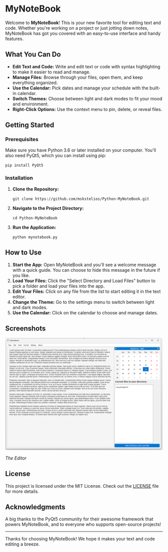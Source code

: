 <body>
    <h1>MyNoteBook</h1>
    <p>Welcome to <strong>MyNoteBook</strong>! This is your new favorite tool for editing text and code. Whether you're working on a project or just jotting down notes, MyNoteBook has got you covered with an easy-to-use interface and handy features.</p>

  <h2>What You Can Do</h2>
    <ul>
        <li><strong>Edit Text and Code:</strong> Write and edit text or code with syntax highlighting to make it easier to read and manage.</li>
        <li><strong>Manage Files:</strong> Browse through your files, open them, and keep everything organized.</li>
        <li><strong>Use the Calendar:</strong> Pick dates and manage your schedule with the built-in calendar.</li>
        <li><strong>Switch Themes:</strong> Choose between light and dark modes to fit your mood and environment.</li>
        <li><strong>Right-Click Options:</strong> Use the context menu to pin, delete, or reveal files.</li>
    </ul>

   <h2>Getting Started</h2>
    <h3>Prerequisites</h3>
    <p>Make sure you have Python 3.6 or later installed on your computer. You'll also need PyQt5, which you can install using pip:</p>
    <pre><code>pip install PyQt5</code></pre>

  <h3>Installation</h3>
    <ol>
        <li><strong>Clone the Repository:</strong>
            <pre><code>git clone https://github.com/mskstelios/Python-MyNoteBook.git</code></pre>
        </li>
        <li><strong>Navigate to the Project Directory:</strong>
            <pre><code>cd Python-MyNoteBook</code></pre>
        </li>
        <li><strong>Run the Application:</strong>
            <pre><code>python mynotebook.py</code></pre>
        </li>
    </ol>

  <h2>How to Use</h2>
    <ol>
        <li><strong>Start the App:</strong> Open MyNoteBook and you'll see a welcome message with a quick guide. You can choose to hide this message in the future if you like.</li>
        <li><strong>Load Your Files:</strong> Click the "Select Directory and Load Files" button to pick a folder and load your files into the app.</li>
        <li><strong>Edit Your Files:</strong> Click on any file from the list to start editing it in the text editor.</li>
        <li><strong>Change the Theme:</strong> Go to the settings menu to switch between light and dark modes.</li>
        <li><strong>Use the Calendar:</strong> Click on the calendar to choose and manage dates.</li>
    </ol>

   <h2>Screenshots</h2>
    <img src="screenshots/program.png" alt="Editing Interface" class="screenshot">
    <p><em>The Editor</em></p>


  <h2>License</h2>
    <p>This project is licensed under the MIT License. Check out the <a href="LICENSE">LICENSE</a> file for more details.</p>

  <h2>Acknowledgments</h2>
    <p>A big thanks to the PyQt5 community for their awesome framework that powers MyNoteBook, and to everyone who supports open-source projects!</p>

  <hr>
    <p>Thanks for choosing MyNoteBook! We hope it makes your text and code editing a breeze.</p>
</body>
</html>
